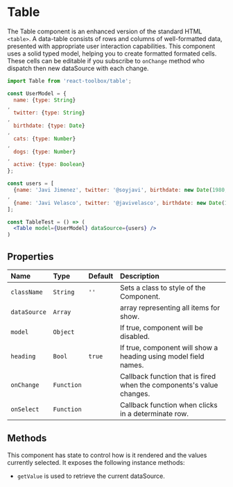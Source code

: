 # Table

The Table component is an enhanced version of the standard HTML `<table>`. A data-table consists of rows and columns of well-formatted data, presented with appropriate user interaction capabilities. This component uses a solid typed model, helping you to create formatted formated cells. These cells can be editable if you subscribe to `onChange` method who dispatch then new dataSource with each change.

<!-- example -->
```jsx
import Table from 'react-toolbox/table';

const UserModel = {
  name: {type: String}
,
  twitter: {type: String}
,
  birthdate: {type: Date}
,
  cats: {type: Number}
,
  dogs: {type: Number}
,
  active: {type: Boolean}
};

const users = [
  {name: 'Javi Jimenez', twitter: '@soyjavi', birthdate: new Date(1980, 3, 11), cats: 1}
,
  {name: 'Javi Velasco', twitter: '@javivelasco', birthdate: new Date(1987, 1, 1), dogs: 1, active: true}
];

const TableTest = () => (
  <Table model={UserModel} dataSource={users} />
)
```

## Properties

| Name              | Type          | Default         | Description|
|:-----|:-----|:-----|:-----|
| `className`     | `String`      | `''`            | Sets a class to style of the Component.|
| `dataSource`    | `Array`       |           | array representing all items for show.|
| `model`         | `Object`      |                 | If true, component will be disabled.|
| `heading`       | `Bool`        | `true`          | If true, component will show a heading using model field names.|
| `onChange`      | `Function`    |                 | Callback function that is fired when the components's value changes.|
| `onSelect`      | `Function`    |                 | Callback function when  clicks in a determinate row.|

## Methods

This component has state to control how is it rendered and the values currently selected. It exposes the following instance methods:

- `getValue` is used to retrieve the current dataSource.
